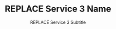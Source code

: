 ---
serviceId: sample-service-3
title: REPLACE Service 3 Name
subtitle: REPLACE Service 3 Subtitle
description: REPLACE Brief service description. Lorem ipsum dolor sit amet, consectetur adipiscing elit, sed do eiusmod tempor incididunt ut labore.
icon: FileText
featured: false
order: 3
heroTitle: REPLACE Service 3
heroSubtitle: REPLACE Benefit 3
heroDescription: REPLACE Detailed service description and benefits. Lorem ipsum dolor sit amet, consectetur adipiscing elit, sed do eiusmod tempor incididunt ut labore et dolore magna aliqua.
whatYouGet:
  - REPLACE what client gets 1
  - REPLACE what client gets 2
  - REPLACE what client gets 3
  - REPLACE what client gets 4
features:
  - title: REPLACE Feature 1
    description: REPLACE Feature 1 description. Lorem ipsum dolor sit amet, consectetur adipiscing elit.
    icon: FileText
  - title: REPLACE Feature 2
    description: REPLACE Feature 2 description. Sed do eiusmod tempor incididunt ut labore et dolore.
    icon: Edit
process:
  - step: 1
    title: REPLACE Process Step 1
    description: REPLACE Step 1 description. Lorem ipsum dolor sit amet consectetur.
  - step: 2
    title: REPLACE Process Step 2  
    description: REPLACE Step 2 description. Adipiscing elit sed do eiusmod tempor.
pricing:
  startingPrice: $XXX
  priceDescription: REPLACE pricing description
seo:
  metaTitle: 'REPLACE Service 3 | [Your Business] [Location]'
  metaDescription: REPLACE Service meta description. Describe the service and benefits. Keep under 160 characters.
  canonicalUrl: /services/sample-service-3
  noIndex: false
  keywords:
    - REPLACE service keyword 1
    - REPLACE service keyword 2
  winningKeywords:
    - REPLACE service winning keyword
  serpAnalysisHistory: []
  currentReport: sample_report
---